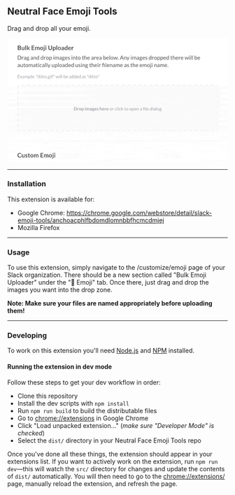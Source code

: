 ## Neutral Face Emoji Tools

Drag and drop all your emoji.

![Demo GIF](demo.gif)

-----

### Installation

This extension is available for:
- Google Chrome: https://chrome.google.com/webstore/detail/slack-emoji-tools/anchoacphlfbdomdlomnbbfhcmcdmjej
- Mozilla Firefox

-----

### Usage

To use this extension, simply navigate to the /customize/emoji page of your Slack organization. There should be a new section called "Bulk Emoji Uploader" under the "💁 Emoji" tab. Once there, just drag and drop the images you want into the drop zone.

**Note: Make sure your files are named appropriately before uploading them!**

-----

### Developing

To work on this extension you'll need [Node.js](https://nodejs.org) and [NPM](https://www.npmjs.com/) installed.

#### Running the extension in dev mode

Follow these steps to get your dev workflow in order:

- Clone this repository
- Install the dev scripts with `npm install`
- Run `npm run build` to build the distributable files
- Go to [chrome://extensions](chrome://extensions) in Google Chrome
- Click "Load unpacked extension..." (*make sure "Developer Mode" is checked*)
- Select the `dist/` directory in your Neutral Face Emoji Tools repo

Once you've done all these things, the extension should appear in your extensions list. If you want to actively work on the extension, run `npm run dev`—this will watch the `src/` directory for changes and update the contents of `dist/` automatically. You will then need to go to the [chrome://extensions/](chrome://extensions) page, manually reload the extension, and refresh the page.
